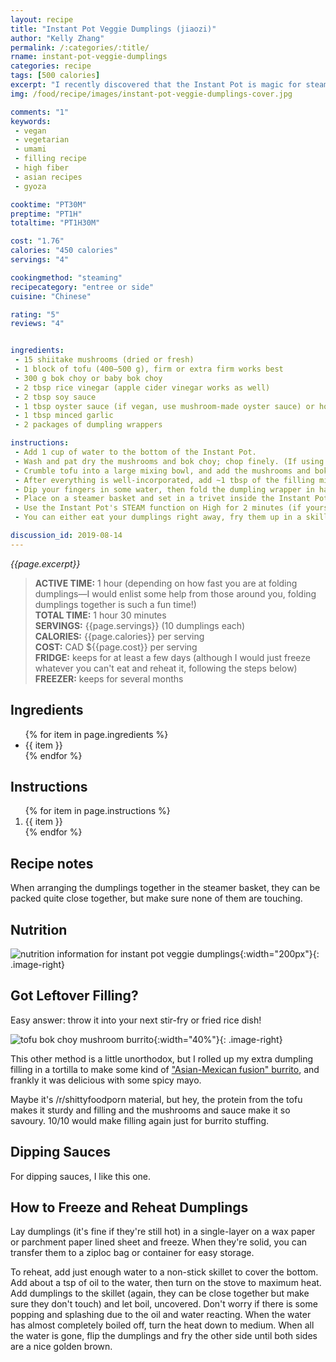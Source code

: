 ```yaml
---
layout: recipe
title: "Instant Pot Veggie Dumplings (jiaozi)"
author: "Kelly Zhang"
permalink: /:categories/:title/
rname: instant-pot-veggie-dumplings
categories: recipe
tags: [500 calories]
excerpt: "I recently discovered that the Instant Pot is magic for steaming dumplings to perfection."
img: /food/recipe/images/instant-pot-veggie-dumplings-cover.jpg

comments: "1"
keywords:
 - vegan
 - vegetarian
 - umami
 - filling recipe
 - high fiber
 - asian recipes
 - gyoza

cooktime: "PT30M"
preptime: "PT1H"
totaltime: "PT1H30M"

cost: "1.76"
calories: "450 calories"
servings: "4"

cookingmethod: "steaming"
recipecategory: "entree or side"
cuisine: "Chinese"

rating: "5"
reviews: "4"


ingredients:
 - 15 shiitake mushrooms (dried or fresh)
 - 1 block of tofu (400–500 g), firm or extra firm works best
 - 300 g bok choy or baby bok choy
 - 2 tbsp rice vinegar (apple cider vinegar works as well)
 - 2 tbsp soy sauce
 - 1 tbsp oyster sauce (if vegan, use mushroom-made oyster sauce) or hoisin sauce
 - 1 tbsp minced garlic
 - 2 packages of dumpling wrappers

instructions:
 - Add 1 cup of water to the bottom of the Instant Pot.
 - Wash and pat dry the mushrooms and bok choy; chop finely. (If using dried shiitake mushrooms, soak them in 1 cup of water for at least 10 minutes to rehydrate.)
 - Crumble tofu into a large mixing bowl, and add the mushrooms and bok choy. Stir in the rest of the ingredients except for dumpling wrappers.
 - After everything is well-incorporated, add ~1 tbsp of the filling mixture to a dumpling wrapper (or however much you can without it overflowing).
 - Dip your fingers in some water, then fold the dumpling wrapper in half and press firmly along the seams all the way around to seal the dumpling.
 - Place on a steamer basket and set in a trivet inside the Instant Pot. Repeat with remaining wrappers and filling. You will have to steam in batches, I could only fit five or six dumplings in the steamer at a time.
 - Use the Instant Pot's STEAM function on High for 2 minutes (if yours doesn't have the STEAM function, the manual PRESSURE COOK function works fine). When done, immediately quick release.
 - You can either eat your dumplings right away, fry them up in a skillet for potstickers, or freeze them for meal prep.

discussion_id: 2019-08-14
---
```


*{{page.excerpt}}*

> **ACTIVE TIME:** 1 hour (depending on how fast you are at folding dumplings—I would enlist some help from those around you, folding dumplings together is such a fun time!)  
> **TOTAL TIME:** 1 hour 30 minutes  
> **SERVINGS:** {{page.servings}} (10 dumplings each)  
> **CALORIES:** {{page.calories}} per serving  
> **COST:** CAD ${{page.cost}} per serving  
> **FRIDGE:** keeps for at least a few days (although I would just freeze whatever you can't eat and reheat it, following the steps below)  
> **FREEZER:** keeps for several months

## Ingredients

<ul>
  {% for item in page.ingredients %}
    <li>{{ item }}</li>
  {% endfor %}
</ul>

## Instructions

<ol>
  {% for item in page.instructions %}
    <li>{{ item }}</li>
  {% endfor %}
</ol>

## Recipe notes

When arranging the dumplings together in the steamer basket, they can be packed quite close together, but make sure none of them are touching.

## Nutrition

![nutrition information for instant pot veggie dumplings](/food/recipe/images/instant-pot-veggie-dumplings-nutrition.jpg){:width="200px"}{: .image-right}

## Got Leftover Filling?

Easy answer: throw it into your next stir-fry or fried rice dish!

![tofu bok choy mushroom burrito](/food/foodventures/images/tofu-bok-choy-mushroom-burrito.jpg){:width="40%"}{: .image-right}

This other method is a little unorthodox, but I rolled up my extra dumpling filling in a tortilla to make some kind of ["Asian-Mexican fusion" burrito](/food/foodventures/what-i-ate-aug-5-11/#tofu-bok-choy-mushroom-burrito), and frankly it was delicious with some spicy mayo.

Maybe it's /r/shittyfoodporn material, but hey, the protein from the tofu makes it sturdy and filling and the mushrooms and sauce make it so savoury. 10/10 would make filling again just for burrito stuffing.

## Dipping Sauces

For dipping sauces, I like this one.

## How to Freeze and Reheat Dumplings

Lay dumplings (it's fine if they're still hot) in a single-layer on a wax paper or parchment paper lined sheet and freeze. When they're solid, you can transfer them to a ziploc bag or container for easy storage.

To reheat, add just enough water to a non-stick skillet to cover the bottom. Add about a tsp of oil to the water, then turn on the stove to maximum heat. Add dumplings to the skillet (again, they can be close together but make sure they don't touch) and let boil, uncovered. Don't worry if there is some popping and splashing due to the oil and water reacting. When the water has almost completely boiled off, turn the heat down to medium. When all the water is gone, flip the dumplings and fry the other side until both sides are a nice golden brown.
